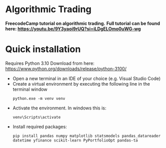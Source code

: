 # Algorithmic Trading
**FreecodeCamp tutorial on algorithmic trading.**
**Full tutorial can be found here: https://youtu.be/9Y3yaoi9rUQ?si=iLDgELOmo0uWG-wg**

# Quick installation

Requires Python 3.10
Download from here: https://www.python.org/downloads/release/python-3100/

* Open a new terminal in an IDE of your choice (e.g. Visual Studio Code)
* Create a virtual environment by executing the following line in the terminal window
  ```
  python.exe -m venv venv
  ```
* Activate the environment. In windows this is:
  ```
  venv\Scripts\activate
  ```
* Install required packages:
  ```
  pip install pandas numpy matplotlib statsmodels pandas_datareader datetime yfinance scikit-learn PyPortfolioOpt pandas-ta
  ```

